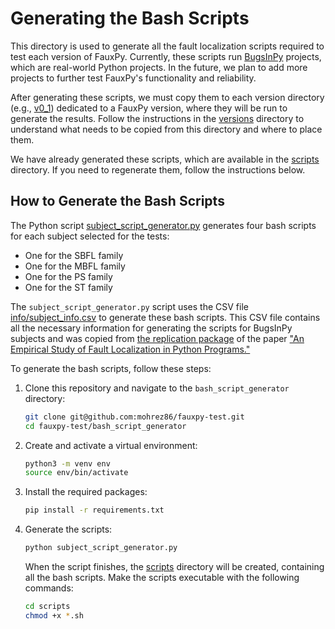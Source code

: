 # Generating the Bash Scripts

This directory is used to generate 
all the fault localization scripts 
required to test each version of
FauxPy. Currently, these scripts
run 
[BugsInPy](https://github.com/soarsmu/BugsInPy) 
projects, which are real-world 
Python projects. In the future,
we plan to add more projects to 
further test FauxPy's 
functionality and reliability.

After generating these scripts, 
we must copy them to each 
version directory (e.g., 
[v0_1](../versions/v0_1))
dedicated to a FauxPy version,
where they will be run to 
generate the results. 
Follow the instructions 
in the 
[versions](../versions) 
directory to understand what 
needs to be copied from this 
directory and where to 
place them.

We have already generated these scripts,
which are available in the
[scripts](scripts) 
directory. If you need to
regenerate them, follow the
instructions below.

## How to Generate the Bash Scripts

The Python script [subject_script_generator.py](subject_script_generator.py) generates four bash scripts for each subject selected for the tests:

- One for the SBFL family 
- One for the MBFL family
- One for the PS family
- One for the ST family

The `subject_script_generator.py` script uses 
the CSV file 
[info/subject_info.csv](info/subject_info.csv) 
to generate these bash scripts.
This CSV file contains all the 
necessary information for 
generating the scripts for
BugsInPy subjects and 
was copied from 
[the replication package](https://github.com/atom-sw/fauxpy-experiments) 
of the paper
["An Empirical Study of Fault
Localization in Python
Programs."](https://doi.org/10.1007/s10664-024-10475-3)

To generate the bash scripts, follow these steps:

1. Clone this repository and navigate to the `bash_script_generator` directory:

    ```bash
    git clone git@github.com:mohrez86/fauxpy-test.git
    cd fauxpy-test/bash_script_generator
    ```

2. Create and activate a virtual environment:

    ```bash
    python3 -m venv env
    source env/bin/activate
    ```

3. Install the required packages:

    ```bash
    pip install -r requirements.txt
    ```

4. Generate the scripts:

    ```bash
    python subject_script_generator.py
    ```

    When the script finishes, the [scripts](scripts) directory will be created, containing all the bash scripts. Make the scripts executable with the following commands:

    ```bash
    cd scripts
    chmod +x *.sh
    ```
